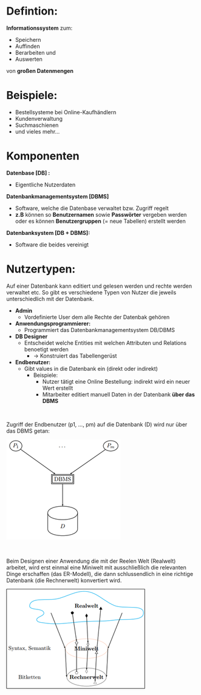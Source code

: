 # Defintion:&#x20;

**Informationssystem** zum:&#x20;

- Speichern
- Auffinden
- Berarbeiten und
- Auswerten

von **großen Datenmengen**&#x20;

# Beispiele:&#x20;

- Bestellsysteme bei Online-Kaufhändlern
- Kundenverwaltung
- Suchmaschienen
- und vieles mehr...

# Komponenten

**Datenbase \[DB] :**&#x20;

- Eigentliche Nutzerdaten

**Datenbankmanagementsystem \[DBMS]**

- Software, welche die Datenbase verwaltet bzw. Zugriff regelt
- **z.B** können so **Benutzernamen** sowie **Passwörter** vergeben werden oder es können **Benutzergruppen** (= neue Tabellen) erstellt werden

**Datenbanksystem \[DB + DBMS]:**&#x20;

- Software die beides vereinigt

# Nutzertypen:&#x20;

Auf einer Datenbank kann editiert und gelesen werden und rechte werden verwaltet etc.  So gibt es verschiedene Typen von Nutzer die jeweils unterschiedlich mit der Datenbank.&#x20;

- **Admin**
  - Vordefinierte User dem alle Rechte der Datenbak gehören
- **Anwendungsprogrammierer:**&#x20;
  - Programmiert das Datenbankmanagementsystem DB/DBMS&#x20;
- **DB Designer**
  - Entscheidet welche Entities mit welchen Attributen und Relations benoetigt werden
    - → Konstruiert das Tabellengerüst
- **Endbenutzer:**
  - &#x20;Gibt values in die Datenbank ein (direkt oder indirekt)&#x20;
    - Beispiele:&#x20;
      - Nutzer tätigt eine Online Bestellung: indirekt wird ein neuer Wert erstellt
      - Mitarbeiter editiert manuell Daten in der Datenbank **über das DBMS**

<br>

Zugriff der Endbenutzer (p1, ..., pm) auf die Datenbank (D) wird nur über das DBMS getan:

![9a949a5b-e9cd-467d-8b8f-f6e5f1a985ab.png](files/2597007a-f36f-4264-9c53-fcfcd932dde5/9a949a5b-e9cd-467d-8b8f-f6e5f1a985ab.png)

<br>

Beim Designen einer Anwendung die mit der Reelen Welt (Realwelt) arbeitet, wird erst einmal eine Miniwelt mit ausschließlich die relevanten Dinge erschaffen (das ER-Modell), die dann schlussendlich in eine richtige Datenbank (die Rechnerwelt) konvertiert wird.

![fb027691-48d8-49bf-af9b-7765a3801b20.png](files/ec8e7dda-7061-4f48-8db7-dfd59e94a602/fb027691-48d8-49bf-af9b-7765a3801b20.png)

<br>

<br>
